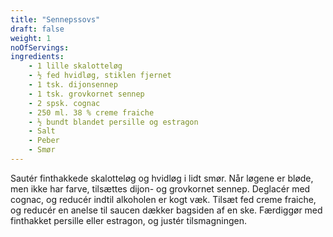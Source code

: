 ```yaml
---
title: "Sennepssovs"
draft: false
weight: 1
noOfServings: 
ingredients:
	- 1 lille skalotteløg
	- ½ fed hvidløg, stiklen fjernet
	- 1 tsk. dijonsennep
	- 1 tsk. grovkornet sennep
	- 2 spsk. cognac
	- 250 ml. 38 % creme fraiche
	- ½ bundt blandet persille og estragon
	- Salt
	- Peber
	- Smør
---
```


Sautér finthakkede skalotteløg og hvidløg i lidt smør. Når løgene er
bløde, men ikke har farve, tilsættes dijon- og grovkornet sennep.
Deglacér med cognac, og reducér indtil alkoholen er kogt væk. Tilsæt fed
creme fraiche, og reducér en anelse til saucen dækker bagsiden af en
ske. Færdiggør med finthakket persille eller estragon, og justér
tilsmagningen.

